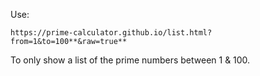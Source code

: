 Use:
```
https://prime-calculator.github.io/list.html?from=1&to=100**&raw=true**
```
To only show a list of the prime numbers between 1 & 100. 